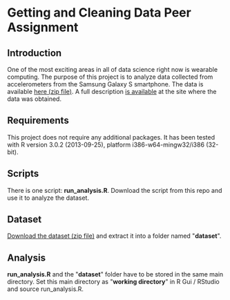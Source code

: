 Getting and Cleaning Data Peer Assignment
=========================================
## Introduction
One of the most exciting areas in all of data science right now is wearable computing. The purpose of this project is to analyze data collected from accelerometers from the Samsung Galaxy S smartphone. The data is available [here (zip file)](https://d396qusza40orc.cloudfront.net/getdata%2Fprojectfiles%2FUCI%20HAR%20Dataset.zip). A full description [is available](http://archive.ics.uci.edu/ml/datasets/Human+Activity+Recognition+Using+Smartphones) at the site where the data was obtained.
## Requirements
This project does not require any additional packages. It has been tested with R version 3.0.2 (2013-09-25), platform i386-w64-mingw32/i386 (32-bit).
## Scripts
There is one script: __run_analysis.R__. Download the script from this repo and use it to analyze the dataset.
## Dataset
[Download the dataset (zip file)](https://d396qusza40orc.cloudfront.net/getdata%2Fprojectfiles%2FUCI%20HAR%20Dataset.zip)  and extract it into a folder named "__dataset__". 
## Analysis
__run_analysis.R__ and the "__dataset__" folder have to be stored in the same main directory. Set this main directory as "__working directory__" in R Gui / RStudio and source run_analysis.R.
